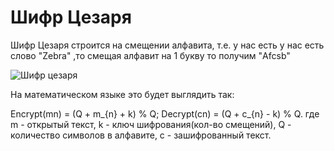 # Шифр Цезаря

Шифр Цезаря строится на смещении алфавита, т.е. у нас есть у нас есть слово "Zebra" ,то смещая алфавит на 1 букву то получим "Afcsb" 

![Шифр цезаря](http://old.msun.ru/Vector/Klub-IGRA/Zezap%20Vinedg.files/image002.jpg)

На математическом языке это будет выглядить так:

Encrypt(mn) = (Q + m_{n} + k) % Q;
Decrypt(cn) = (Q + c_{n} - k) % Q.
где m - открытый текст, k - ключ шифрования(кол-во смещений), Q - количество символов в алфавите, c - зашифрованный текст.
